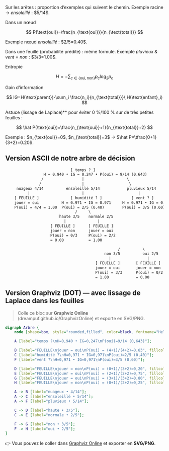 

Sur les arêtes : proportion d’exemples qui suivent le chemin.
Exemple racine → *ensoleillé* : \$5/14\$.

Dans un nœud

  $$
  P(\text{oui})=\frac{n_{\text{oui}}}{n_{\text{total}}}
  $$

  Exemple nœud *ensoleillé* : \$2/5=0.40\$.

Dans une feuille (probabilité prédite) : même formule.
  Exemple *pluvieux & vent = non* : \$3/3=1.00\$.

Entropie

  $$
  H=-\sum_{c\in\{\text{oui},\text{non}\}} p_c\log_2 p_c
  $$

Gain d’information

  $$
  IG=H(\text{parent})-\sum_i \frac{n_i}{n_{\text{total}}}\,H(\text{enfant}_i)
  $$

Astuce (lissage de Laplace)** pour éviter 0 %/100 % sur de très petites feuilles :

  $$
  \hat P(\text{oui})=\frac{n_{\text{oui}}+1}{n_{\text{total}}+2}
  $$

  Exemple : \$n\_{\text{oui}}=0\$, \$n\_{\text{total}}=3\$ → \$\hat P=\tfrac{0+1}{3+2}=0.20\$.



## Version ASCII de notre arbre de décision

```txt
                             [ temps ? ]
                 H = 0.940 • IG = 0.247 • P(oui) = 9/14 (0.643)
                /                 |                   \
               /                  |                    \
     nuageux 4/14          ensoleillé 5/14            pluvieux 5/14
          |                       |                        |
    [ FEUILLE ]              [ humidité ? ]             [ vent ? ]
    jouer = oui          H = 0.971 • IG = 0.971     H = 0.971 • IG = 0.971
    P(oui) = 4/4 = 1.00  P(oui) = 2/5 (0.40)        P(oui) = 3/5 (0.60)
                               /     \
                        haute 3/5    normale 2/5
                          |              |
                    [ FEUILLE ]      [ FEUILLE ]
                    jouer = non      jouer = oui
                    P(oui) = 0/3     P(oui) = 2/2
                    = 0.00           = 1.00

                                                  /          \
                                            non 3/5          oui 2/5
                                              |                |
                                        [ FEUILLE ]       [ FEUILLE ]
                                        jouer = oui       jouer = non
                                        P(oui) = 3/3      P(oui) = 0/2
                                        = 1.00            = 0.00
```


## Version Graphviz (DOT) — avec lissage de Laplace dans les feuilles

> Colle ce bloc sur **Graphviz Online** (dreampuf.github.io/GraphvizOnline) et exporte en SVG/PNG.



```dot
digraph Arbre {
    node [shape=box, style="rounded,filled", color=black, fontname="Helvetica"];

    A [label="temps ?\nH=0,940 • IG=0,247\nP(oui)=9/14 (0,643)"];

    B [label="FEUILLE\njouer = oui\nP(oui) = (4+1)/(4+2)=0,83", fillcolor="#e6ffe6"];
    C [label="humidité ?\nH=0,971 • IG=0,971\nP(oui)=2/5 (0,40)"];
    F [label="vent ?\nH=0,971 • IG=0,971\nP(oui)=3/5 (0,60)"];

    D [label="FEUILLE\njouer = non\nP(oui) = (0+1)/(3+2)=0,20", fillcolor="#ffe6e6"];
    E [label="FEUILLE\njouer = oui\nP(oui) = (2+1)/(2+2)=0,75", fillcolor="#e6ffe6"];
    G [label="FEUILLE\njouer = oui\nP(oui) = (3+1)/(3+2)=0,80", fillcolor="#e6ffe6"];
    H [label="FEUILLE\njouer = non\nP(oui) = (0+1)/(2+2)=0,25", fillcolor="#ffe6e6"];

    A -> B [label="nuageux • 4/14"];
    A -> C [label="ensoleillé • 5/14"];
    A -> F [label="pluvieux • 5/14"];

    C -> D [label="haute • 3/5"];
    C -> E [label="normale • 2/5"];

    F -> G [label="non • 3/5"];
    F -> H [label="oui • 2/5"];
}
```


👉 Vous pouvez le coller dans [Graphviz Online](https://dreampuf.github.io/GraphvizOnline) et exporter en **SVG/PNG**.


